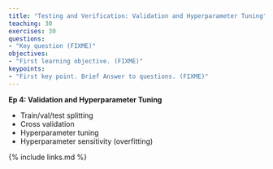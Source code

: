 ```yaml
---
title: "Testing and Verification: Validation and Hyperparameter Tuning"
teaching: 30
exercises: 30
questions:
- "Key question (FIXME)"
objectives:
- "First learning objective. (FIXME)"
keypoints:
- "First key point. Brief Answer to questions. (FIXME)"
---
```

**Ep 4: Validation and Hyperparameter Tuning**
- Train/val/test splitting
- Cross validation
- Hyperparameter tuning
- Hyperparameter sensitivity (overfitting)


{% include links.md %}
